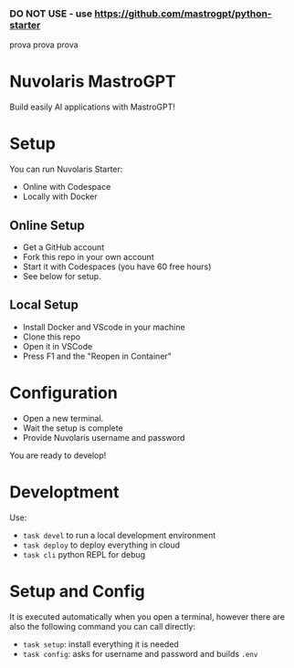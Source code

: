 ### DO NOT USE - use https://github.com/mastrogpt/python-starter
prova prova prova

# Nuvolaris MastroGPT

Build easily AI applications with MastroGPT!

# Setup

You can run Nuvolaris Starter: 
- Online with Codespace 
- Locally with Docker

## Online Setup 

- Get a GitHub account
- Fork this repo in your own account
- Start it with Codespaces (you have 60 free hours)
- See below for setup.

## Local Setup 

- Install Docker and VScode in your machine
- Clone this repo
- Open it in VSCode
- Press F1  and the "Reopen in Container"

# Configuration

- Open a new terminal. 
- Wait the setup is complete
- Provide Nuvolaris username and password

You are ready to develop!

# Developtment

Use:

- `task devel` to run a local development environment
- `task deploy` to deploy everything in cloud
- `task cli`  python REPL for debug

# Setup and Config

It is executed automatically when you open a terminal, however there are also the following command you can call directly:

- `task setup`: install everything it is needed
- `task config`:  asks for username and password and builds `.env`
